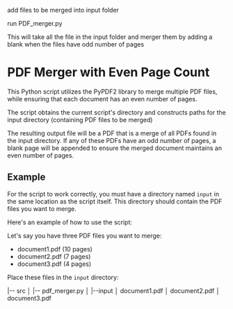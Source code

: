 add files to be merged into input folder

run PDF_merger.py

This will take all the file in the input folder and merger them by adding a blank when the files have odd number of pages

# PDF Merger with Even Page Count

This Python script utilizes the PyPDF2 library to merge multiple PDF files, while ensuring that each document has an even number of pages.

The script obtains the current script's directory and constructs paths for the input directory (containing PDF files to be merged) 

The resulting output file will be a PDF that is a merge of all PDFs found in the input directory. If any of these PDFs have an odd number of pages, a blank page will be appended to ensure the merged document maintains an even number of pages.

## Example

For the script to work correctly, you must have a directory named `input` in the same location as the script itself. This directory should contain the PDF files you want to merge.

Here's an example of how to use the script:

Let's say you have three PDF files you want to merge:

- document1.pdf (10 pages)
- document2.pdf (7 pages)
- document3.pdf (4 pages)

Place these files in the `input` directory:

|-- src
│   |--   pdf_merger.py
│   |--input
    │   document1.pdf
    │   document2.pdf
    │   document3.pdf

